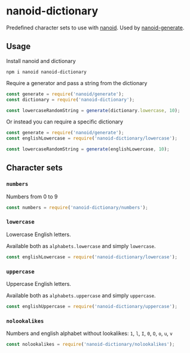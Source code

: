 # nanoid-dictionary
Predefined character sets to use with [nanoid](https://github.com/ai/nanoid). Used by [nanoid-generate](https://github.com/CyberAP/nanoid-generate).

## Usage

Install nanoid and dictionary

`npm i nanoid nanoid-dictionary`

Require a generator and pass a string from the dictionary

```javascript
const generate = require('nanoid/generate');
const dictionary = require('nanoid-dictionary');

const lowercaseRandomString = generate(dictionary.lowercase, 10);
```

Or instead you can require a specific dictionary

```javascript
const generate = require('nanoid/generate');
const englishLowercase = require('nanoid-dictionary/lowercase');

const lowercaseRandomString = generate(englishLowercase, 10);
```


## Character sets

### `numbers`

Numbers from 0 to 9

```javascript
const numbers = require('nanoid-dictionary/numbers');
```

### `lowercase`

Lowercase English letters.

Available both as `alphabets.lowercase` and simply `lowercase`.

```javascript
const englishLowercase = require('nanoid-dictionary/lowercase');
```

### `uppercase`

Uppercase English letters.

Available both as `alphabets.uppercase` and simply `uppercase`.

```javascript
const englishUppercase = require('nanoid-dictionary/uppercase');
```

### `nolookalikes`

Numbers and english alphabet without lookalikes: `1`, `l`, `I`, `0`, `O`, `o`, `u`, `v`

```javascript
const nolookalikes = require('nanoid-dictionary/nolookalikes');
```
